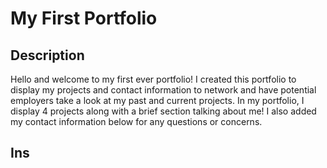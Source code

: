 # My First Portfolio

## Description
Hello and welcome to my first ever portfolio! I created this portfolio to display my projects and contact information to network and have potential employers take a look at my past and current projects. In my portfolio, I display 4 projects along with a brief section talking about me! I also added my contact information below for any questions or concerns.

## Ins